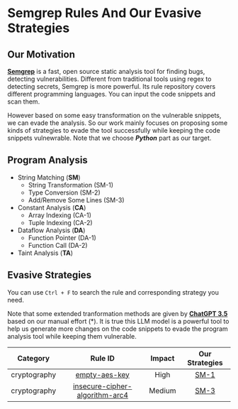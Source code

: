 # Semgrep Rules And Our Evasive Strategies
## Our Motivation
[**Semgrep**](https://semgrep.dev/) is a fast, open source static analysis tool for finding bugs, detecting vulnerabilities. Different from traditional tools using regex to detecting secrets, Semgrep is more powerful. Its rule repository covers different programming languages. You can input the code snippets and scan them.

However based on some easy transformation on the vulnerable snippets, we can evade the analysis. So our work mainly focuses on proposing some kinds of strategies to evade the tool successfully while keeping the code snippets vulnewrable. Note that we choose _**Python**_ part as our target.

## Program Analysis
- String Matching (**SM**)
  - String Transformation (SM-1)
  - Type Conversion (SM-2)
  - Add/Remove Some Lines (SM-3)
- Constant Analysis (**CA**)
  - Array Indexing (CA-1)
  - Tuple Indexing (CA-2)
- Dataflow Analysis (**DA**)
  - Function Pointer (DA-1)
  - Function Call (DA-2)
- Taint Analysis (**TA**)

## Evasive Strategies
You can use `Ctrl + F` to search the rule and corresponding strategy you need. 

Note that some extended tranformation methods are given by [**ChatGPT 3.5**](https://chat.openai.com/) based on our manual effort (*). It is true this LLM model is a powerful tool to help us generate more changes on the code snippets to evade the program analysis tool while keeping them vulnerable.

| **Category** | **Rule ID** | **Impact** |**Our Strategies** |
|:----------------:|:-------------------:|:-------------------:|:-------------------:|
| cryptography | [empty-aes-key](https://semgrep.dev/orgs/nwpu/editor/r/python.cryptography.security.empty-aes-key.empty-aes-key) | High | [SM-1](./cryptography/empty-aes-key.md) |
| cryptography | [insecure-cipher-algorithm-arc4](https://semgrep.dev/orgs/nwpu/editor/r/python.cryptography.security.insecure-cipher-algorithms-arc4.insecure-cipher-algorithm-arc4) | Medium | [SM-3](./cryptography/empty-aes-key.md) |


